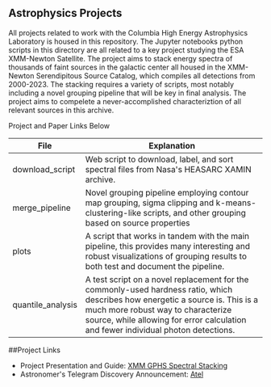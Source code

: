## Astrophysics Projects
All projects related to work with the Columbia High Energy Astrophysics Laboratory is housed in this repository. The Jupyter notebooks python scripts in this directory are all related to a key project studying the ESA XMM-Newton Satellite. The project aims to stack energy spectra of thousands of faint sources in the galactic center all housed in the XMM-Newton Serendipitous Source Catalog, which compiles all detections from 2000-2023. The stacking requires a variety of scripts, most notably including a novel grouping pipeline that will be key in final analysis. The project aims to compelete a never-accomplished characteriztion of all relevant sources in this archive. 

Project and Paper Links Below

| File            | Explanation                                                                |
| ----------------- | ------------------------------------------------------------------ |
| download_script | Web script to download, label, and sort spectral files from Nasa's HEASARC XAMIN archive. |
| merge_pipeline | Novel grouping pipeline employing contour map grouping, sigma clipping and k-means-clustering-like scripts, and other grouping based on source properties |
| plots | A script that works in tandem with the main pipeline, this provides many interesting and robust visualizations of grouping results to both test and document the pipeline. |
| quantile_analysis | A test script on a novel replacement for the commonly-used hardness ratio, which describes how energetic a source is. This is a much more robust way to characterize source, while allowing for error calculation and fewer individual photon detections. |

##Project Links
* Project Presentation and Guide: [XMM GPHS Spectral Stacking](https://docs.google.com/presentation/d/1HL4Q8onpGobTwm2RAeGiQ0oTclORFduwX6KvxPzGspk/edit?usp=sharing)
* Astronomer's Telegram Discovery Announcement: [Atel](https://www.astronomerstelegram.org/?read=17087)

